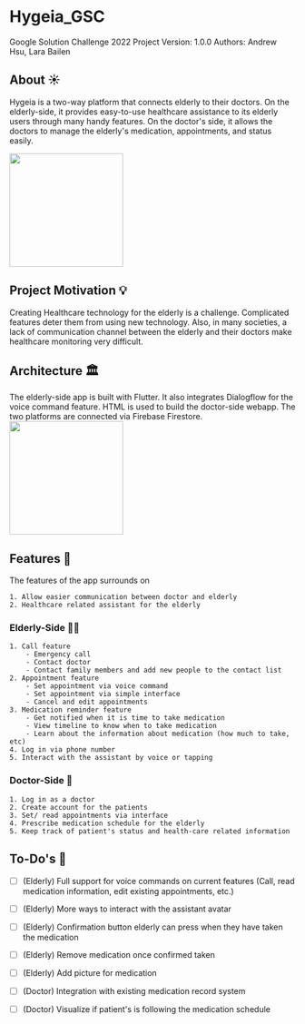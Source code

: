 # Hygeia_GSC
Google Solution Challenge 2022 Project
Version: 1.0.0
Authors: Andrew Hsu, Lara Bailen

## About :sunny:
Hygeia is a two-way platform that connects elderly to their doctors. On the elderly-side, it provides easy-to-use healthcare assistance to its elderly users through many handy features. On the doctor's side, it allows the doctors to manage the elderly's medication, appointments, and status easily.

<image src="/assets/icon/icon.png" width="200"/>

## Project Motivation :bulb:
Creating Healthcare technology for the elderly is a challenge. Complicated features deter them from using new technology. Also, in many societies, a lack of communication channel between the elderly and their doctors make healthcare monitoring very difficult.

## Architecture :classical_building:
The elderly-side app is built with Flutter. It also integrates Dialogflow for the voice command feature. HTML is used to build the doctor-side webapp. The two platforms are connected via Firebase Firestore.
<image src="/assets/icon/Doctor's%20office.png" height="200"/>
## Features :pill:
The features of the app surrounds on

    1. Allow easier communication between doctor and elderly
    2. Healthcare related assistant for the elderly
### Elderly-Side :white_haired_man:
    1. Call feature
        - Emergency call
        - Contact doctor
        - Contact family members and add new people to the contact list
    2. Appointment feature
        - Set appointment via voice command
        - Set appointment via simple interface
        - Cancel and edit appointments
    3. Medication reminder feature
        - Get notified when it is time to take medication
        - View timeline to know when to take medication
        - Learn about the information about medication (how much to take, etc)
    4. Log in via phone number
    5. Interact with the assistant by voice or tapping
### Doctor-Side :hospital:
    1. Log in as a doctor
    2. Create account for the patients
    3. Set/ read appointments via interface
    4. Prescribe medication schedule for the elderly
    5. Keep track of patient's status and health-care related information
## To-Do's :dart:
- [ ] \(Elderly) Full support for voice commands on current features (Call, read medication information, edit existing appointments, etc.)
- [ ] \(Elderly) More ways to interact with the assistant avatar
- [ ] \(Elderly) Confirmation button elderly can press when they have taken the medication
- [ ] \(Elderly) Remove medication once confirmed taken
- [ ] \(Elderly) Add picture for medication
- [ ] \(Doctor) Integration with existing medication record system
- [ ] \(Doctor) Visualize if patient's is following the medication schedule

